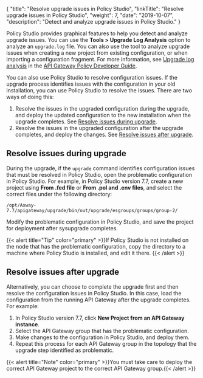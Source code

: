 {
    "title": "Resolve upgrade issues in Policy Studio",
    "linkTitle": "Resolve upgrade issues in Policy Studio",
    "weight": 7,
    "date": "2019-10-07",
    "description": "Detect and analyze upgrade issues in Policy Studio."
}

Policy Studio provides graphical features to help you detect and analyze upgrade issues. You can use the **Tools > Upgrade Log Analysis** option to analyze an `upgrade.log` file. You can also use the tool to analyze upgrade issues when creating a new project from existing configuration, or when importing a configuration fragment. For more information, see [Upgrade log analysis](/csh?context=635&product=prod-api-gateway-77) in the [API Gateway Policy Developer Guide](/bundle/APIGateway_77_PolicyDevGuide_allOS_en_HTML5/).

You can also use Policy Studio to resolve configuration issues. If the upgrade process identifies issues with the configuration in your old installation, you can use Policy Studio to resolve the issues. There are two ways of doing this:

1. Resolve the issues in the upgraded configuration during the upgrade, and deploy the updated configuration to the new installation when the upgrade completes. See [Resolve issues during upgrade](#resolve-issues-during-upgrade).
2. Resolve the issues in the upgraded configuration after the upgrade completes, and deploy the changes. See [Resolve issues after upgrade](#resolve-issues-after-upgrade).

## Resolve issues during upgrade

During the upgrade, if the `upgrade` command identifies configuration issues that must be resolved in Policy Studio, open the problematic configuration in Policy Studio. For example, in Policy Studio version 7.7, create a new project using **From .fed file** or **From .pol and .env files**, and select the correct files under the following directory:

```
/opt/Axway-7.7/apigateway/upgrade/bin/out/upgrade/esgroups/groups/group-2/
```

Modify the problematic configuration in Policy Studio, and save the project for deployment after sysupgrade completes.

{{< alert title="Tip" color="primary" >}}If Policy Studio is not installed on the node that has the problematic configuration, copy the directory to a machine where Policy Studio is installed, and edit it there. {{< /alert >}}

## Resolve issues after upgrade

Alternatively, you can choose to complete the upgrade first and then resolve the configuration issues in Policy Studio. In this case, load the configuration from the running API Gateway after the upgrade completes. For example:

1. In Policy Studio version 7.7, click **New Project from an API Gateway instance**.
2. Select the API Gateway group that has the problematic configuration.
3. Make changes to the configuration in Policy Studio, and deploy them.
4. Repeat this process for each API Gateway group in the topology that the upgrade step identified as problematic.

{{< alert title="Note" color="primary" >}}You must take care to deploy the correct API Gateway project to the correct API Gateway group.{{< /alert >}}
